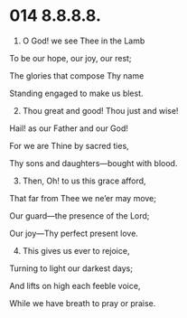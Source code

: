 # 014 8.8.8.8.

1.  O God! we see Thee in the Lamb

To be our hope, our joy, our rest;

The glories that compose Thy name

Standing engaged to make us blest.

2.  Thou great and good! Thou just and wise!

Hail! as our Father and our God!

For we are Thine by sacred ties,

Thy sons and daughters—bought with blood.

3.  Then, Oh! to us this grace afford,

That far from Thee we ne’er may move;

Our guard—the presence of the Lord;

Our joy—Thy perfect present love.

4.  This gives us ever to rejoice,

Turning to light our darkest days;

And lifts on high each feeble voice,

While we have breath to pray or praise.

